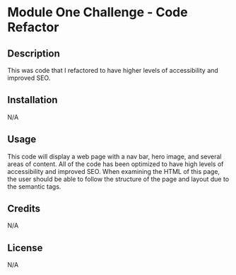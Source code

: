 # Module One Challenge - Code Refactor

## Description

This was code that I refactored to have higher levels of accessibility and improved SEO.

## Installation

N/A

## Usage

This code will display a web page with a nav bar, hero image, and several areas of content. All of the code has been optimized to have high levels of accessibility and improved SEO. When examining the HTML of this page, the user should be able to follow the structure of the page and layout due to the semantic tags. 

## Credits

N/A

## License

N/A
